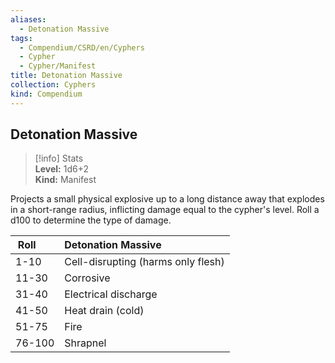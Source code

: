 ```yaml
---
aliases:
  - Detonation Massive
tags:
  - Compendium/CSRD/en/Cyphers
  - Cypher
  - Cypher/Manifest
title: Detonation Massive
collection: Cyphers
kind: Compendium
---
```

## Detonation Massive  
>[!info] Stats  
> **Level:** 1d6+2  
> **Kind:** Manifest
  
Projects a small physical explosive up to a long distance away that explodes in a short-range radius, inflicting damage equal to the cypher's level. Roll a d100 to determine the type of damage.  

|  Roll &nbsp; &nbsp; &nbsp; | Detonation Massive  |  
| ------------- | :----------- |  
| 1-10 | Cell-disrupting (harms only flesh) |  
| 11-30 | Corrosive |  
| 31-40 | Electrical discharge |  
| 41-50 | Heat drain (cold) |  
| 51-75 | Fire |  
| 76-100 | Shrapnel |